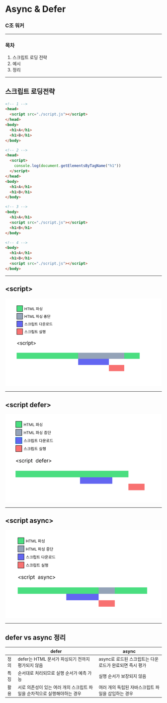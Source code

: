 # Async & Defer

### C조 워커

---

### 목차

1. 스크립트 로딩 전략
2. 예시
3. 정리

---

## 스크립트 로딩전략

```HTML
<!-- 1 -->
<head>
  <script src="./script.js"></script>
</head>
<body>
  <h1>A</h1>
  <h1>B</h1>
</body>
```

```HTML
<!-- 2 -->
<head>
  <script>
    console.log(document.getElementsByTagName("h1"))
  </script>
</head>
<body>
  <h1>A</h1>
  <h1>B</h1>
</body>
```

```HTML
<!-- 3 -->
<body>
  <h1>A</h1>
  <script src="./script.js"></script>
  <h1>B</h1>
</body>
```

```HTML
<!-- 4 -->
<body>
  <h1>A</h1>
  <h1>B</h1>
  <script src="./script.js"></script>
</body>
```

---

## \<script>

![script](script.png)

---

## \<script defer>

![defer](script-defer.png)

---

## \<script async>

![async](script-async.png)

---

## defer vs async 정리

|      | defer                                                                     | async                                                   |
| ---- | ------------------------------------------------------------------------- | ------------------------------------------------------- |
| 정의 | defer는 HTML 문서가 파싱되기 전까지 평가되지 않음                         | async로 로드된 스크립트는 다운로드가 완료되면 즉시 평가 |
| 특징 | 순서대로 처리되므로 실행 순서가 예측 가능                                 | 실행 순서가 보장되지 않음                               |
| 활용 | 서로 의존성이 있는 여러 개의 스크립트 파일을 순차적으로 실행해야하는 경우 | 여러 개의 독립된 자바스크립트 파일을 삽입하는 경우      |
